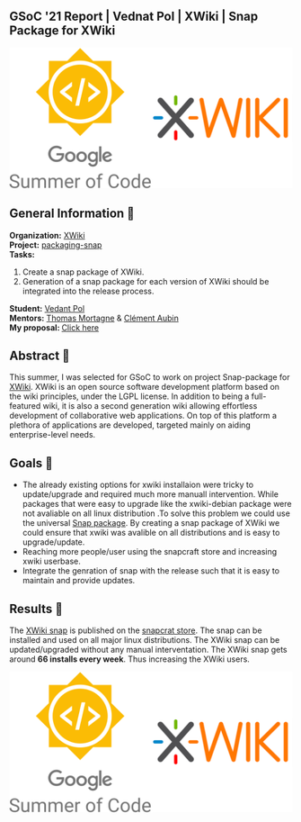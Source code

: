 ## GSoC '21 Report | Vednat Pol | XWiki | Snap Package for XWiki
<div align="center">
<img src="https://github.com/VedantPol/GSoC_2022_Report_XWiki/blob/main/utils/images/MergedImages.png" alt="XWiki-logo" height=250px width=600px>
</div>

## General Information 📝
<b>Organization:</b> [XWiki](https://www.xwiki.org/xwiki/bin/view/Main/WebHome) <br>
<b>Project:</b> [packaging-snap](https://github.com/xwiki-contrib/packaging-snap) <br>
<b>Tasks:</b> 
1. Create a snap package of XWiki.
2. Generation of a snap package for each version of XWiki should be integrated into the release process.


<b>Student:</b> [Vedant Pol](https://github.com/VedantPol) <br>
<b>Mentors:</b> [Thomas Mortagne](https://github.com/tmortagne) & [Clément Aubin](https://github.com/aubincleme) 
<br>
<b>My proposal: </b> [Click here](https://drive.google.com/file/d/1nYScpN_QuGX3nvTpKXyUwSK1SoJc_-Z2/view?usp=sharing)

## Abstract :scroll: 
This summer, I was selected for GSoC to work on project Snap-package for [XWiki](https://www.xwiki.org/xwiki/bin/view/Main/WebHome).
XWiki is an open source software development platform based on the wiki principles, under the LGPL license. In addition to being a full-featured wiki, it is also a second generation wiki allowing effortless development of collaborative web applications. On top of this platform a plethora of applications are developed, targeted mainly on aiding enterprise-level needs.

## Goals :dart:
- The already existing options for xwiki installaion were tricky to update/upgrade and required much more manuall intervention. While packages that were easy to upgrade like the xwiki-debian package were not avaliable on all linux distribution .To solve this problem we could use the universal [Snap package](https://snapcraft.io/). By creating a snap package of XWiki we could ensure that xwiki was avalible on all distributions and is easy to upgrade/update.
- Reaching more people/user using the snapcraft store and increasing xwiki userbase.
- Integrate the genration of snap with the release such that it is easy to maintain and provide updates.

## Results :rocket:
The [XWiki snap](https://snapcraft.io/xwiki) is published on the [snapcrat store](https://snapcraft.io/). The snap can be installed and used on all major linux distributions. The XWiki snap can be updated/upgraded without any manual interventation. 
The XWiki snap gets around **66 installs every week**. Thus increasing the XWiki users.
 <div align="center">
<img src="https://github.com/VedantPol/GSoC_2022_Report_XWiki/blob/main/utils/images/MergedImages.png" alt="XWiki-logo" height=250px width=600px>
</div>


